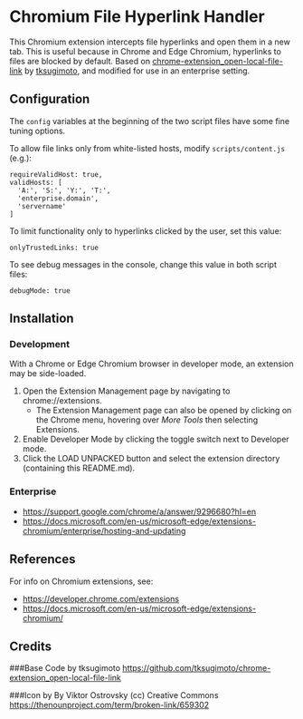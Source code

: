 # Chromium File Hyperlink Handler

This Chromium extension intercepts file hyperlinks and open them in a new tab. This is useful because in Chrome and Edge Chromium, hyperlinks to files are blocked by default. Based on [chrome-extension_open-local-file-link](https://github.com/tksugimoto/chrome-extension_open-local-file-link) by [tksugimoto](https://github.com/tksugimoto), and modified for use in an enterprise setting.


## Configuration

The `config` variables at the beginning of the two script files have some fine tuning options.

To allow file links only from white-listed hosts, modify `scripts/content.js` (e.g.):

    requireValidHost: true,
    validHosts: [
      'A:', 'S:', 'Y:', 'T:',
      'enterprise.domain',
      'servername'
    ]

To limit functionality only to hyperlinks clicked by the user, set this value:

    onlyTrustedLinks: true

To see debug messages in the console, change this value in both script files:

    debugMode: true


## Installation

### Development

With a Chrome or Edge Chromium browser in developer mode, an extension may be side-loaded.

1. Open the Extension Management page by navigating to chrome://extensions.
    - The Extension Management page can also be opened by clicking on the Chrome menu, hovering over *More Tools* then selecting Extensions.
2. Enable Developer Mode by clicking the toggle switch next to Developer mode.
3. Click the LOAD UNPACKED button and select the extension directory (containing this README.md).

### Enterprise

- https://support.google.com/chrome/a/answer/9296680?hl=en
- https://docs.microsoft.com/en-us/microsoft-edge/extensions-chromium/enterprise/hosting-and-updating


## References

For info on Chromium extensions, see:

- https://developer.chrome.com/extensions
- https://docs.microsoft.com/en-us/microsoft-edge/extensions-chromium/


## Credits

###Base Code by tksugimoto
https://github.com/tksugimoto/chrome-extension_open-local-file-link

###Icon by By Viktor Ostrovsky
(cc) Creative Commons
https://thenounproject.com/term/broken-link/659302
